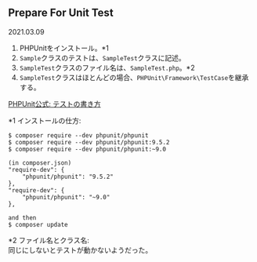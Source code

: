 ## Prepare For Unit Test
2021.03.09

1. PHPUnitをインストール。*1
2. `Sample`クラスのテストは、`SampleTest`クラスに記述。
3. `SampleTest`クラスのファイル名は、`SampleTest.php`。*2
4. `SampleTest`クラスはほとんどの場合、`PHPUnit\Framework\TestCase`を継承する。

[PHPUnit公式: テストの書き方](https://phpunit.readthedocs.io/ja/latest/writing-tests-for-phpunit.html)

*1 インストールの仕方:
```
$ composer require --dev phpunit/phpunit
$ composer require --dev phpunit/phpunit:9.5.2
$ composer require --dev phpunit/phpunit:~9.0
```
```
(in composer.json)
"require-dev": {
    "phpunit/phpunit": "9.5.2"
},
"require-dev": {
    "phpunit/phpunit": "~9.0"
},

and then
$ composer update
```

*2 ファイル名とクラス名:<br>
同じにしないとテストが動かないようだった。